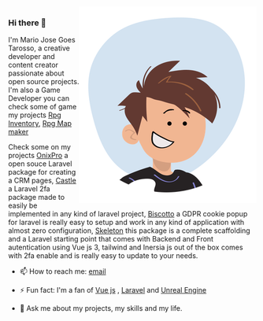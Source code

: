 <img src="https://github.com/mariojgt/mariojgt/blob/main/mario_avatar.png" align="right">

### Hi there 👋
I'm Mario Jose Goes Tarosso, a creative developer and content creator passionate about open source projects. I'm also a Game Developer you can check some of game my projects [Rpg Inventory](https://github.com/mariojgt/RpgInventory), [Rpg Map maker](https://github.com/mariojgt/UnrealRpgMapMaker)

Check some on my projects [OnixPro](https://github.com/mariojgt/onix-pro) a open souce Laravel package for creating a CRM pages, [Castle](https://github.com/mariojgt/castle) a Laravel 2fa package made to easily be implemented in any kind of laravel project, [Biscotto](https://github.com/mariojgt/biscotto) a GDPR cookie popup for laravel is really easy to setup and work in any kind of application with almost zero configuration,
[Skeleton](https://github.com/mariojgt/skeleton) this package is a complete scaffolding and a Laravel starting point that comes with Backend and Front autentication using Vue js 3, tailwind and Inersia js out of the box comes with 2fa enable and is really easy to update to your needs.

- 📫 How to reach me: [email](mailto:mariojgt2@gmail.com)

- ⚡ Fun fact: I'm a fan of [Vue js](https://vuejs.org/) , [Laravel](https://laravel.com/) and [Unreal Engine](https://www.unrealengine.com/)

- 💬 Ask me about my projects, my skills and my life.

<!--
Here are some ideas to get you started:

- 🔭 I’m currently working on ...
- 🌱 I’m currently learning ...
- 👯 I’m looking to collaborate on ...
- 🤔 I’m looking for help with ...
- 💬 Ask me about ...
- 📫 How to reach me: ...
- 😄 Pronouns: ...
- ⚡ Fun fact: ...
-->
